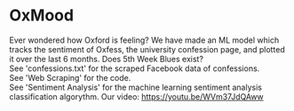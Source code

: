 # OxMood
Ever wondered how Oxford is feeling? We have made an ML model which tracks the sentiment of Oxfess, the university confession page, and plotted it over the last 6 months. Does 5th Week Blues exist? <br/>
See 'confessions.txt' for the scraped Facebook data of confessions.<br/>
See 'Web Scraping' for the code.<br/>
See 'Sentiment Analysis' for the machine learning sentiment analysis classification algorythm.
Our video: https://youtu.be/WVm37JdQAww
